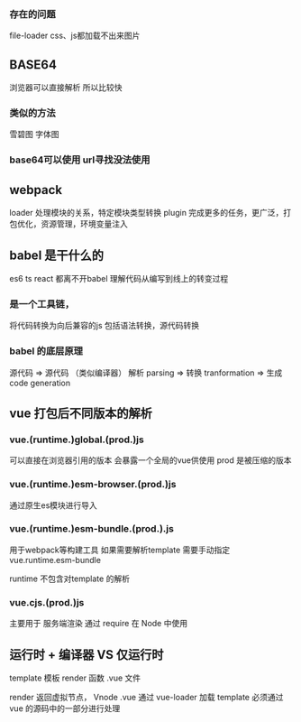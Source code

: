 ### 存在的问题
file-loader css、js都加载不出来图片


## BASE64
浏览器可以直接解析  所以比较快
### 类似的方法
雪碧图  字体图

### base64可以使用  url寻找没法使用


## webpack
loader 处理模块的关系，特定模块类型转换
plugin 完成更多的任务，更广泛，打包优化，资源管理，环境变量注入


## babel 是干什么的
es6 ts react 
都离不开babel
理解代码从编写到线上的转变过程
### 是一个工具链，
将代码转换为向后兼容的js
包括语法转换，源代码转换

### babel 的底层原理
源代码 => 源代码 （类似编译器）
解析 parsing => 转换 tranformation => 生成 code generation


## vue 打包后不同版本的解析
### vue.(runtime.)global.(prod.)js
可以直接在浏览器引用的版本
会暴露一个全局的vue供使用
prod 是被压缩的版本
### vue.(runtime.)esm-browser.(prod.)js
通过原生es模块进行导入
<script type="module"> </script>

### vue.(runtime.)esm-bundle.(prod.).js
用于webpack等构建工具
如果需要解析template 需要手动指定 vue.runtime.esm-bundle


runtime 不包含对template 的解析

### vue.cjs.(prod.)js
主要用于 服务端渲染
通过 require  在 Node 中使用


## 运行时 + 编译器 VS 仅运行时

template 模板
render 函数
.vue 文件

render 返回虚拟节点， Vnode
.vue 通过 vue-loader 加载
template 必须通过 vue 的源码中的一部分进行处理
